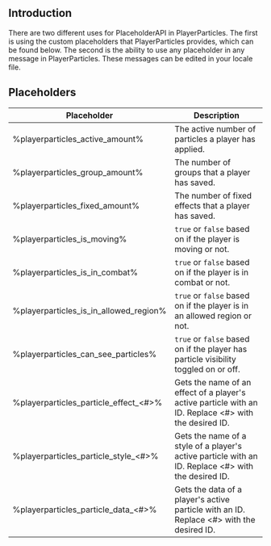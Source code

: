 ## Introduction
There are two different uses for PlaceholderAPI in PlayerParticles. The first is using the custom placeholders that PlayerParticles provides, which can be found below. The second is the ability to use any placeholder in any message in PlayerParticles. These messages can be edited in your locale file.

## Placeholders

| Placeholder | Description |
| --- | --- |
| %playerparticles_active_amount% | The active number of particles a player has applied. |
| %playerparticles_group_amount% | The number of groups that a player has saved. |
| %playerparticles_fixed_amount% | The number of fixed effects that a player has saved. |
| %playerparticles_is_moving% | `true` or `false` based on if the player is moving or not. |
| %playerparticles_is_in_combat% | `true` or `false` based on if the player is in combat or not. |
| %playerparticles_is_in_allowed_region% | `true` or `false` based on if the player is in an allowed region or not. |
| %playerparticles_can_see_particles% | `true` or `false` based on if the player has particle visibility toggled on or off. |
| %playerparticles_particle_effect_<#>% | Gets the name of an effect of a player's active particle with an ID. Replace <#> with the desired ID. |
| %playerparticles_particle_style_<#>% | Gets the name of a style of a player's active particle with an ID. Replace <#> with the desired ID. |
| %playerparticles_particle_data_<#>% | Gets the data of a player's active particle with an ID. Replace <#> with the desired ID. |